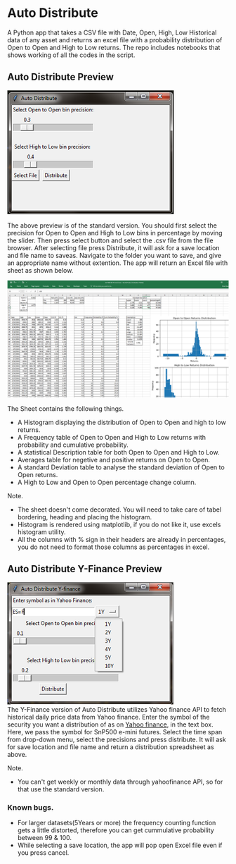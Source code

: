 # Auto Distribute
A Python app that takes a CSV file with Date, Open, High, Low Historical data of any asset and returns an excel file with a probability distribution
of Open to Open and High to Low returns. The repo includes notebooks that shows working of all the codes in the script.

## Auto Distribute Preview
<img src='snippets/auto_dist_GUI.PNG'>
<br>

The above preview is of the standard version. You should first select the precision for Open to Open and High to Low bins in percentage by moving the slider.
Then press select button and select the .csv file from the file browser. After selecting file press Distribute, it will ask for a save location and file name
to saveas. Navigate to the folder you want to save, and give an appropriate name without extention. The app will return an Excel file with sheet as shown below.

<img src='snippets/Spread-Sheet.png'>
<br>

The Sheet contains the following things.
  * A Histogram displaying the distribution of Open to Open and high to low returns.
  * A Frequency table of Open to Open and High to Low returns with probability and cumulative probability.
  * A statistical Description table for both Open to Open and High to Low.
  * Averages table for negetive and positive returns on Open to Open.
  * A standard Deviation table to analyse the standard deviation of Open to Open returns.
  * A High to Low and Open to Open percentage change column.
  
Note.
  - The sheet doesn't come decorated. You will need to take care of tabel bordering, heading and placing the histogram.
  - Histogram is rendered using matplotlib, if you do not like it, use excels histogram utility.
  - All the columns with % sign in their headers are already in percentages, you do not need to format those columns as percentages in excel.
 
## Auto Distribute Y-Finance Preview
<img src='snippets/auto_dist_Y-finance.png'>
<br>
The Y-Finance version of Auto Distribute utilizes Yahoo finance API to fetch historical daily price data from Yahoo finance.
Enter the symbol of the security you want a distribution of as on <a href='https://finance.yahoo.com/'>Yahoo finance</a>, in the text box.
Here, we pass the symbol for SnP500 e-mini futures. Select the time span from drop-down menu, select the precisions and press distribute.
It will ask for save location and file name and return a distribution spreadsheet as above.
  
Note.
  - You can't get weekly or monthly data through yahoofinance API, so for that use the standard version.
    
### Known bugs.
  - For larger datasets(5Years or more) the frequency counting function gets a little distorted, therefore you can get cummulative probability between 99 & 100.
  - While selecting a save location, the app will pop open Excel file even if you press cancel.
  
